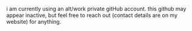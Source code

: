 i am currently using an alt/work private gitHub account. this github may appear inactive, but feel free to reach out (contact details are on my website) for anything.
